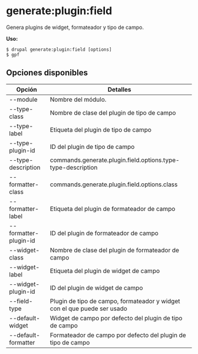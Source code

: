 # generate:plugin:field
Genera plugins de widget, formateador y tipo de campo.

**Uso:**
```
$ drupal generate:plugin:field [options]
$ gpf  
```

## Opciones disponibles
Opción | Detalles
-------|-------------
--module | Nombre del módulo.
--type-class | Nombre de clase del plugin de tipo de campo
--type-label | Etiqueta del plugin de tipo de campo
--type-plugin-id | ID del plugin de tipo de campo
--type-description | commands.generate.plugin.field.options.type-type-description
--formatter-class | commands.generate.plugin.field.options.class
--formatter-label | Etiqueta del plugin de formateador de campo
--formatter-plugin-id | ID del plugin de formateador de campo
--widget-class | Nombre de clase del plugin de formateador de campo
--widget-label | Etiqueta del plugin de widget de campo
--widget-plugin-id | ID del plugin de widget de campo
--field-type | Plugin de tipo de campo, formateador y widget con el que puede ser usado
--default-widget | Widget de campo por defecto del plugin de tipo de campo
--default-formatter | Formateador de campo por defecto del plugin de tipo de campo

